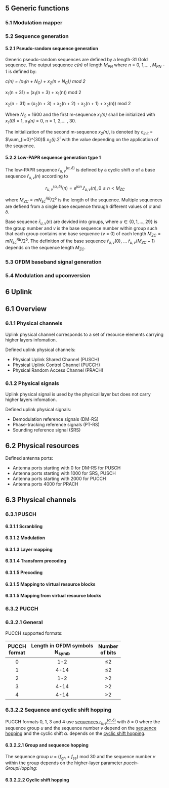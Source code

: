 ## 5 Generic functions

### 5.1 Modulation mapper

### 5.2 Sequence generation

#### 5.2.1 Pseudo-random sequence generation

Generic pseudo-random sequences are defined by a length-31 Gold sequence. The output sequence *c(n)* of length *M<sub>PN</sub>* where *n* = 0, 1,... , *M<sub>PN</sub> - 1* is defined by:

*c(n) = (x<sub>1</sub>(n + N<sub>C</sub>) + x<sub>2</sub>(n + N<sub>C</sub>)) mod 2*

x<sub>1</sub>(n + 31) = (x<sub>1</sub>(n + 3) + x<sub>1</sub>(n)) mod 2

x<sub>2</sub>(n + 31) = (x<sub>2</sub>(n + 3) + x<sub>2</sub>(n + 2) + x<sub>2</sub>(n + 1) + x<sub>2</sub>(n)) mod 2

Where *N<sub>C</sub>* = 1600 and the first m-sequence *x<sub>1</sub>(n)* shall be initialized with *x<sub>1</sub>(0)* = 1, *x<sub>1</sub>(n)* = 0, n = 1, 2,... , 30.

The initialization of the second m-sequence *x<sub>2</sub>(n)*, is denoted by *c<sub>init</sub>* = $\sum_{i=0}^{30}$ *x<sub>2</sub>(i)*.2<sup>i</sup> with the value depending on the application of the sequence.

<h4 id="Low-PAPR-sequence-generation-type-1"> 5.2.2 Low-PAPR sequence generation type 1</h4>

The low-PAPR sequence $r^{(\alpha, \delta)}_{u, v}$ is defined by a cyclic shift $\alpha$ of a base sequence $\bar{r}_{u, v}(n)$ according to

$$r^{(\alpha,\delta)}_{u,v}(n)=e^{j\alpha n}.\bar{r}_{u,v}(n),0≤n<M_{ZC}$$

where $M_{ZC} = mN^{RB}_{sc}/2^{\delta}$ is the length of the sequence. Multiple sequences are defiend from a single base sequence through different values of $\alpha$ and $\delta$.

Base sequence $\bar{r}_{u, v}(n)$ are devided into groups, where $u\in\{0, 1,... , 29\}$ is the group number and *v* is the base sequence number within group such that each group contains one base sequence (*v* = 0) of each length $M_{ZC} = mN^{RB}_{sc}/2^{\delta}$. The definition of the base sequence $\bar{r}_{u, v}(0)$, ... $\bar{r}_{u, v}(M_{ZC}-1)$ depends on the sequence length $M_{ZC}$.

### 5.3 OFDM baseband signal generation

### 5.4 Modulation and upconversion

## 6 Uplink

## 6.1 Overview

### 6.1.1 Physical channels

Uplink physical channel corresponds to a set of resource elements carrying higher layers infomation.

Defined uplink physical channels:
- Physical Uplink Shared Channel (PUSCH)
- Physical Uplink Control Channel (PUCCH)
- Physical Random Access Channel (PRACH)

### 6.1.2 Physical signals

Uplink physical signal is used by the physical layer but does not carry higher layers infomation.

Defined uplink physical signals:
- Demodulation reference signals (DM-RS)
- Phase-tracking reference signals (PT-RS)
- Sounding reference signal (SRS)

## 6.2 Physical resources

Defined antenna ports:
- Antenna ports starting with 0 for DM-RS for PUSCH
- Antenna ports starting with 1000 for SRS, PUSCH
- Antenna ports starting with 2000 for PUCCH
- Antenna ports 4000 for PRACH

## 6.3 Physical channels

### 6.3.1 PUSCH

#### 6.3.1.1 Scranbling

#### 6.3.1.2 Modulation

#### 6.3.1.3 Layer mapping

#### 6.3.1.4 Transform precoding

#### 6.3.1.5 Precoding

#### 6.3.1.5 Mapping to virtual resource blocks

#### 6.3.1.5 Mapping from virtual resource blocks

### 6.3.2 PUCCH

### 6.3.2.1 General

PUCCH supported formats:

|PUCCH<br>format|Length in OFDM symbols<br>N<sub>symb</sub>|Number<br>of bits|
|:-:|:-:|:-:|
|0|1-2|≤2|
|1|4-14|≤2|
|2|1-2|>2|
|3|4-14|>2|
|4|4-14|>2|

### 6.3.2.2 Sequence and cyclic shift hopping

PUCCH formats 0, 1, 3 and 4 use [sequences $r^{(\alpha, \delta)}_{u, v}$](#Low-PAPR-sequence-generation-type-1) with *δ* = 0 where the sequence group *u* and the sequence number *v* depend on the [sequence hopping](#group-and-sequence-hopping) and the cyclic shift *α*.
depends on the [cyclic shift hopping](#cyclic-shift-hopping).

<h4 id="group-and-sequence-hopping"> 6.3.2.2.1 Group and sequence hopping</h4>

The sequence group *u* = (*f<sub>gh</sub>* + *f<sub>ss</sub>*) mod 30 and the sequence number *v* within the group depends on the higher-layer parameter *pucch-GroupHopping*:


<h4 id="cyclic-shift-hopping"> 6.3.2.2.2 Cyclic shift hopping</h4>













